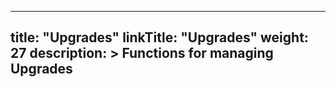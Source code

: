 
---
title: "Upgrades"
linkTitle: "Upgrades"
weight: 27
description: >
  Functions for managing Upgrades
---

